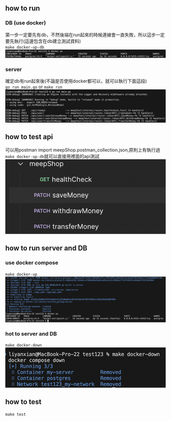 ## how to run
### DB (use docker)
第一步一定要先有db，不然後端在run起來的時候連線會一直失敗，所以這步一定要先執行(這邊包含在db建立測試資料)  
`make docker-up-db`  
![docker-up-db.png](docker-up-db.png)

### server
確定db有run起來後(不論是否使用docker都可以，就可以執行下面這段)  
`go run main.go` or  `make run`  
![go-run-main](go-run-main.png)

## how to test api 
可以用postman import meepShop.postman_collection.json,原則上有執行過`make docker-up-db`就可以直接用裡面的api測試  
![postman.png](postman.png)

## how to run server and DB
### use docker compose
`make docker-up`  
![docker-up.png](docker-up.png)

### hot to server and DB 
`make docker-down`
![docker-down.png](docker-down.png)

## how to test
`make test`
